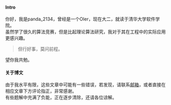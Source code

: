 #### Intro

你好，我是panda\_2134，曾经是一个OIer，现在大二，就读于清华大学软件学院。  
虽然学了很久的算法竞赛，但是比起理论算法研究，我对于其在工程中的实际应用更感兴趣。  

>  但行好事，莫问前程。

望你我共勉。

#### 关于博文

由于我水平有限，这些文章中可能有一些错误，若发现，请联系<a href="mailto:ljypanda@live.com">邮箱</a>，或者直接在相应文章下方评论指正，非常感谢。  
有些题解中充满了负能，正在逐步清除，还请各位谅解。
